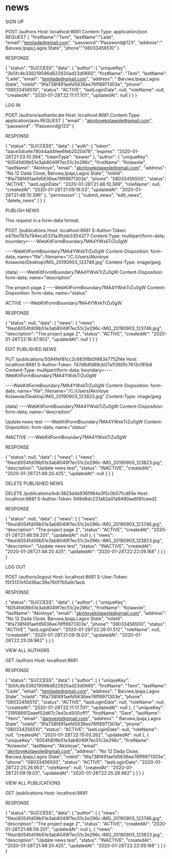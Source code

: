 # news
SIGN UP

POST /authors 
Host: localhost:8681
Content-Type: application/json
REQUEST
{
    "firstName":"Temi",
    "lastName":"Lade",
    "email":"temilade@gmail.com",
    "password":"Password@123",
    "address":" Baruwa,Ipaja,Lagos State",
    "phone":"08033456510"
}

RESPONSE

{
    "status": "SUCCESS",
    "data": {
        "author": {
            "uniqueKey": "3b5fc4b338219596d822820ad23d0660",
            "firstName": "Temi",
            "lastName": "Lade",
            "email": "temilade@gmail.com",
            "address": " Baruwa,Ipaja,Lagos State",
            "roleId": "9fa738f491aefd5636ee76ff8971303e",
            "phone": "08033456510",
            "status": "ACTIVE",
            "lastLoginDate": null,
            "roleName": null,
            "createdAt": "2020-01-28T22:11:17.701",
            "updatedAt": null
        }
    }
}

LOG IN

POST /authors/authenticate 
Host: localhost:8681
Content-Type: application/json
REQUEST
{
    "email" : "akintoyekolawole@gmail.com",
    "password" : "Password@123"
}

RESPONSE

{
    "status": "SUCCESS",
    "data": {
        "auth": {
            "token": "bace3dcefe79044a44fee6feb2020d78",
            "expires": "2020-01-28T21:53:10.394",
            "tokenType": "bearer"
        },
        "author": {
            "uniqueKey": "6054fd09b51e3ab8049f7ec51c2e296c",
            "firstName": "Kolawole",
            "lastName": "Akintoye",
            "email": "akintoyekolawole@gmail.com",
            "address": "No 12 Dada Close, Baruwa,Ipaja,Lagos State",
            "roleId": "9fa738f491aefd5636ee76ff8971303e",
            "phone": "08033456500",
            "status": "ACTIVE",
            "lastLoginDate": "2020-01-28T21:48:10.389",
            "roleName": null,
            "createdAt": "2020-01-28T21:09:19.03",
            "updatedAt": "2020-01-28T21:48:10.396"
        },
        "permission": [
            "submit_news",
            "edit_news",
            "delete_news"
        ]
    }
}


PUBLISH NEWS

This request in a form-data format.

POST /publications 
Host: localhost:8681
S-Author-Token: e47be787e794eca5331a3fcbb3304377
Content-Type: multipart/form-data; boundary=----WebKitFormBoundary7MA4YWxkTrZu0gW

----WebKitFormBoundary7MA4YWxkTrZu0gW
Content-Disposition: form-data; name="file"; filename="/C:/Users/Akintoye Kolawole/Desktop/IMG_20190903_123746.jpg"
Content-Type: image/jpeg

(data)
----WebKitFormBoundary7MA4YWxkTrZu0gW
Content-Disposition: form-data; name="description"

The project page 2
----WebKitFormBoundary7MA4YWxkTrZu0gW
Content-Disposition: form-data; name="status"

ACTIVE
----WebKitFormBoundary7MA4YWxkTrZu0gW

RESPONSE

{
    "status": null,
    "data": {
        "news": {
            "news": "files\\6054fd09b51e3ab8049f7ec51c2e296c-IMG_20190903_123746.jpg",
            "description": "The project page 2",
            "status": "ACTIVE",
            "createdAt": "2020-01-28T22:16:47.902",
            "updatedAt": null
        }
    }
}

EDIT PUBLISHED NEWS

PUT /publications/5094fef81cc2c683f8b0f483e7752f4e 
Host: localhost:8681
S-Author-Token: 747d9dfd89cb07a11360fc7613cf81b8
Content-Type: multipart/form-data; boundary=----WebKitFormBoundary7MA4YWxkTrZu0gW

----WebKitFormBoundary7MA4YWxkTrZu0gW
Content-Disposition: form-data; name="file"; filename="/C:/Users/Akintoye Kolawole/Desktop/IMG_20190903_123823.jpg"
Content-Type: image/jpeg

(data)
----WebKitFormBoundary7MA4YWxkTrZu0gW
Content-Disposition: form-data; name="description"

Update news test
----WebKitFormBoundary7MA4YWxkTrZu0gW
Content-Disposition: form-data; name="status"

INACTIVE
----WebKitFormBoundary7MA4YWxkTrZu0gW

RESPONSE

{
    "status": null,
    "data": {
        "news": {
            "news": "files\\6054fd09b51e3ab8049f7ec51c2e296c-IMG_20190903_123823.jpg",
            "description": "Update news test",
            "status": "INACTIVE",
            "createdAt": "2020-01-28T21:48:20.425",
            "updatedAt": null
        }
    }
}

DELETE PUBLISHED NEWS

DELETE /publications/bdc3823dda936f964a3f5c0b57fcd93e 
Host: localhost:8681
S-Author-Token: 949d8dc231a62a01a9490ae6f81ceed2


RESPONSE

{
    "status": null,
    "data": {
        "news": [
            {
                "news": "files\\6054fd09b51e3ab8049f7ec51c2e296c-IMG_20190903_123746.jpg",
                "description": "The project page 2",
                "status": "ACTIVE",
                "createdAt": "2020-01-28T21:48:59.201",
                "updatedAt": null
            },
            {
                "news": "files\\6054fd09b51e3ab8049f7ec51c2e296c-IMG_20190903_123823.jpg",
                "description": "Update news test",
                "status": "INACTIVE",
                "createdAt": "2020-01-28T21:48:20.425",
                "updatedAt": "2020-01-28T22:22:09.168"
            }
        ]
    }
}


LOG OUT

POST /authors/logout 
Host: localhost:8681
S-User-Token: f5f3137e10d36ac38e760f7b5a9c1acb

RESPONSE

{
    "status": "SUCCESS",
    "data": {
        "author": {
            "uniqueKey": "6054fd09b51e3ab8049f7ec51c2e296c",
            "firstName": "Kolawole",
            "lastName": "Akintoye",
            "email": "akintoyekolawole@gmail.com",
            "address": "No 12 Dada Close, Baruwa,Ipaja,Lagos State",
            "roleId": "9fa738f491aefd5636ee76ff8971303e",
            "phone": "08033456500",
            "status": "ACTIVE",
            "lastLoginDate": "2020-01-28T22:26:01.512",
            "roleName": null,
            "createdAt": "2020-01-28T21:09:19.03",
            "updatedAt": "2020-01-28T22:25:26.962"
        }
    }
}


VIEW ALL AUTHORS

GET /authors
Host: localhost:8681

RESPONSE

{
    "status": "SUCCESS",
    "data": {
        "author": [
            {
                "uniqueKey": "3b5fc4b338219596d822820ad23d0660",
                "firstName": "Temi",
                "lastName": "Lade",
                "email": "temilade@gmail.com",
                "address": " Baruwa,Ipaja,Lagos State",
                "roleId": "9fa738f491aefd5636ee76ff8971303e",
                "phone": "08033456510",
                "status": "ACTIVE",
                "lastLoginDate": null,
                "roleName": null,
                "createdAt": "2020-01-28T22:11:17.701",
                "updatedAt": null
            },
            {
                "uniqueKey": "319588912aeef52d67c7ed3cd500cff1",
                "firstName": "Dare",
                "lastName": "Yemi",
                "email": "dareyemi@gmail.com",
                "address": " Baruwa,Ipaja,Lagos State",
                "roleId": "9fa738f491aefd5636ee76ff8971303e",
                "phone": "080334256510",
                "status": "ACTIVE",
                "lastLoginDate": null,
                "roleName": null,
                "createdAt": "2020-01-28T22:15:03.262",
                "updatedAt": null
            },
            {
                "uniqueKey": "6054fd09b51e3ab8049f7ec51c2e296c",
                "firstName": "Kolawole",
                "lastName": "Akintoye",
                "email": "akintoyekolawole@gmail.com",
                "address": "No 12 Dada Close, Baruwa,Ipaja,Lagos State",
                "roleId": "9fa738f491aefd5636ee76ff8971303e",
                "phone": "08033456500",
                "status": "ACTIVE",
                "lastLoginDate": "2020-01-28T22:25:26.953",
                "roleName": null,
                "createdAt": "2020-01-28T21:09:19.03",
                "updatedAt": "2020-01-28T22:25:26.962"
            }
        ]
    }
}

VIEW ALL PUBLICATIONS

GET /publications
Host: localhost:8681

RESPONSE

{
    "status": "SUCCESS",
    "data": {
        "author": [
            {
                "news": "files\\6054fd09b51e3ab8049f7ec51c2e296c-IMG_20190903_123746.jpg",
                "description": "The project page 2",
                "status": "ACTIVE",
                "createdAt": "2020-01-28T21:48:59.201",
                "updatedAt": null
            },
            {
                "news": "files\\6054fd09b51e3ab8049f7ec51c2e296c-IMG_20190903_123823.jpg",
                "description": "Update news test",
                "status": "INACTIVE",
                "createdAt": "2020-01-28T21:48:20.425",
                "updatedAt": "2020-01-28T22:22:09.168"
            }
        ]
    }
}
